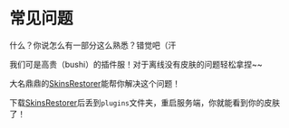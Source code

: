 # 常见问题

什么？你说怎么有一部分这么熟悉？错觉吧（汗

<!--@include: ../Vanilla/FAQ_Ask.md-->
我们可是高贵（bushi）的插件服！对于离线没有皮肤的问题轻松拿捏~~

大名鼎鼎的[SkinsRestorer](https://skinsrestorer.net/)能帮你解决这个问题！

下载[SkinsRestorer](https://skinsrestorer.net/)后丢到`plugins`文件夹，重启服务端，你就能看到你的皮肤了！

